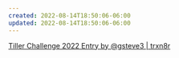 ```yaml
---
created: 2022-08-14T18:50:06-06:00
updated: 2022-08-14T18:50:06-06:00
---
```

[Tiller Challenge 2022 Entry by @gsteve3 | trxn8r](https://trxn8r.github.io/trxn8r/README)